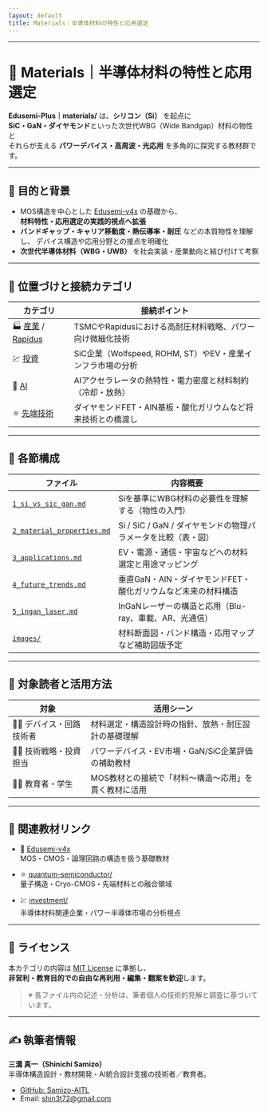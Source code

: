 ```yaml
---
layout: default
title: Materials｜半導体材料の特性と応用選定
---
```


---

# 🧪 Materials｜半導体材料の特性と応用選定

**Edusemi-Plus｜materials/** は、**シリコン（Si）** を起点に  
**SiC・GaN・ダイヤモンド**といった次世代WBG（Wide Bandgap）材料の物性と  
それらが支える **パワーデバイス・高周波・光応用** を多角的に探究する教材群です。

---

## 🎯 目的と背景

- MOS構造を中心とした [Edusemi-v4x](https://github.com/Samizo-AITL/Edusemi-v4x) の基礎から、  
  **材料特性・応用選定の実践的視点へ拡張**
- **バンドギャップ・キャリア移動度・熱伝導率・耐圧** などの本質物性を理解し、
  デバイス構造や応用分野との接点を明確化
- **次世代半導体材料（WBG・UWB）** を社会実装・産業動向と結び付けて考察

---

## 🧩 位置づけと接続カテゴリ

| カテゴリ | 接続ポイント |
|----------|-----------------------------|
| 🏭 [産業](../tsmc-insight/) / [Rapidus](../rapidus/) | TSMCやRapidusにおける高耐圧材料戦略、パワー向け微細化技術 |
| 💹 [投資](../investment/) | SiC企業（Wolfspeed, ROHM, ST）やEV・産業インフラ市場の分析 |
| 🤖 [AI](../ai-semiconductor/) | AIアクセラレータの熱特性・電力密度と材料制約（冷却・放熱） |
| ⚛️ [先端技術](../quantum-semiconductor/) | ダイヤモンドFET・AlN基板・酸化ガリウムなど将来技術との橋渡し |

---

## 📂 各節構成

| ファイル | 内容概要 |
|---------|----------|
| [`1_si_vs_sic_gan.md`](./1_si_vs_sic_gan.md) | Siを基準にWBG材料の必要性を理解する（物性の入門） |
| [`2_material_properties.md`](./2_material_properties.md) | Si / SiC / GaN / ダイヤモンドの物理パラメータを比較（表・図） |
| [`3_applications.md`](./3_applications.md) | EV・電源・通信・宇宙などへの材料選定と用途マッピング |
| [`4_future_trends.md`](./4_future_trends.md) | 垂直GaN・AlN・ダイヤモンドFET・酸化ガリウムなど未来の材料構造 |
| [`5_ingan_laser.md`](./5_ingan_laser.md) | InGaNレーザーの構造と応用（Blu-ray、車載、AR、光通信） |
| [`images/`](./images/) | 材料断面図・バンド構造・応用マップなど補助図版予定 |

---

## 📌 対象読者と活用方法

| 対象 | 活用シーン |
|------|-------------|
| 🧑‍🔬 デバイス・回路技術者 | 材料選定・構造設計時の指針、放熱・耐圧設計の基礎理解 |
| 🧑‍💼 技術戦略・投資担当 | パワーデバイス・EV市場・GaN/SiC企業評価の補助教材 |
| 🧑‍🏫 教育者・学生 | MOS教材との接続で「材料〜構造〜応用」を貫く教材に活用 |

---

## 🔗 関連教材リンク

- 📘 [Edusemi-v4x](https://github.com/Samizo-AITL/Edusemi-v4x)  
  MOS・CMOS・論理回路の構造を扱う基礎教材

- ⚛️ [quantum-semiconductor/](../quantum-semiconductor/)  
  量子構造・Cryo-CMOS・先端材料との融合領域

- 💹 [investment/](../investment/)  
  半導体材料関連企業・パワー半導体市場の分析視点

---

## 📝 ライセンス

本カテゴリの内容は [MIT License](https://opensource.org/licenses/MIT) に準拠し、  
**非営利・教育目的での自由な再利用・編集・翻案を歓迎**します。

> ※ 各ファイル内の記述・分析は、筆者個人の技術的見解と調査に基づいています。

---

## ✍️ 執筆者情報

**三溝 真一（Shinichi Samizo）**  
半導体構造設計・教材開発・AI統合設計支援の技術者／教育者。  
- [GitHub: Samizo-AITL](https://github.com/Samizo-AITL)  
- Email: [shin3t72@gmail.com](mailto:shin3t72@gmail.com)
